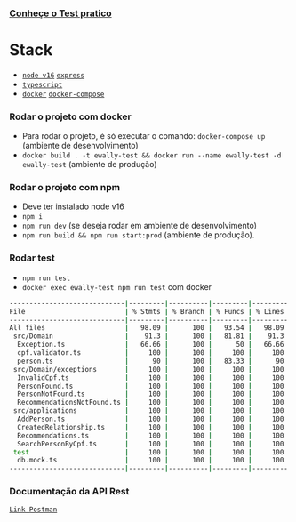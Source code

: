 ### [Conheçe o Test pratico](https://github.com/abejarano/ewally-test/blob/main/Teste-pratico.pdf)
# Stack
- [`node v16`](https://nodejs.org/) [`express`](https://expressjs.com/)
- [`typescript`](https://www.typescriptlang.org/)
- [`docker`](https://www.docker.com/) [`docker-compose`](https://docs.docker.com/compose/)

### Rodar o projeto com docker

- Para rodar o projeto, é só executar o comando: `docker-compose up` (ambiente de desenvolvimento)
- `docker build . -t ewally-test && docker run --name ewally-test -d ewally-test` (ambiente de produção)

### Rodar o projeto com npm

- Deve ter instalado node v16
- `npm i`
- `npm run dev` (se deseja rodar em ambiente de desenvolvimento)
- `npm run build && npm run start:prod` (ambiente de produção).

### Rodar test

- `npm run test`
- `docker exec ewally-test npm run test` com docker


```bash
-----------------------------|---------|----------|---------|---------|-------------------
File                         | % Stmts | % Branch | % Funcs | % Lines | Uncovered Line #s 
-----------------------------|---------|----------|---------|---------|-------------------
All files                    |   98.09 |      100 |   93.54 |   98.09 |                   
 src/Domain                  |    91.3 |      100 |   81.81 |    91.3 |                   
  Exception.ts               |   66.66 |      100 |      50 |   66.66 | 10                
  cpf.validator.ts           |     100 |      100 |     100 |     100 |                   
  person.ts                  |      90 |      100 |   83.33 |      90 | 35                
 src/Domain/exceptions       |     100 |      100 |     100 |     100 |                   
  InvalidCpf.ts              |     100 |      100 |     100 |     100 |                   
  PersonFound.ts             |     100 |      100 |     100 |     100 |                   
  PersonNotFound.ts          |     100 |      100 |     100 |     100 |                   
  RecommendationsNotFound.ts |     100 |      100 |     100 |     100 |                   
 src/applications            |     100 |      100 |     100 |     100 |                   
  AddPerson.ts               |     100 |      100 |     100 |     100 |                   
  CreatedRelationship.ts     |     100 |      100 |     100 |     100 |                   
  Recommendations.ts         |     100 |      100 |     100 |     100 |                   
  SearchPersonByCpf.ts       |     100 |      100 |     100 |     100 |                   
 test                        |     100 |      100 |     100 |     100 |                   
  db.mock.ts                 |     100 |      100 |     100 |     100 |                   
-----------------------------|---------|----------|---------|---------|-------------------
```

### Documentação da API Rest

[`Link Postman`](https://www.postman.com/kapturela/workspace/public/collection/14466939-3874f658-1e9f-47d0-ad6b-ae7e1e812ff4?action=share&creator=14466939)
